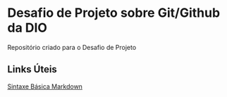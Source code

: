 # Desafio de Projeto sobre Git/Github da DIO
Repositório criado para o Desafio de Projeto 

## Links Úteis
[Sintaxe Básica Markdown](https://www.markdownguide.org/basic-syntax/)
